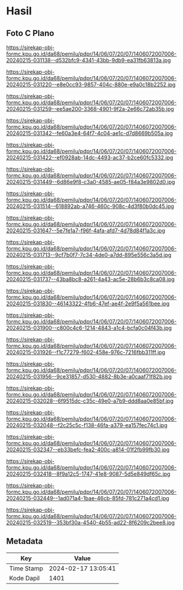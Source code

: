 # Hasil

## Foto C Plano

https://sirekap-obj-formc.kpu.go.id/da68/pemilu/pdpr/14/06/07/20/07/1406072007006-20240215-031138--d532bfc9-4341-43bb-9db9-ea31fb63813a.jpg

https://sirekap-obj-formc.kpu.go.id/da68/pemilu/pdpr/14/06/07/20/07/1406072007006-20240215-031220--e8e0cc93-9857-404c-880e-e9a0c18b2252.jpg

https://sirekap-obj-formc.kpu.go.id/da68/pemilu/pdpr/14/06/07/20/07/1406072007006-20240215-031259--ee5ae200-3368-4901-9f2a-2e66c72ab35b.jpg

https://sirekap-obj-formc.kpu.go.id/da68/pemilu/pdpr/14/06/07/20/07/1406072007006-20240215-031342--fe60a3e4-64f7-4c04-ae1c-d7d8669b505a.jpg

https://sirekap-obj-formc.kpu.go.id/da68/pemilu/pdpr/14/06/07/20/07/1406072007006-20240215-031422--ef0928ab-14dc-4493-ac37-b2ce60fc5332.jpg

https://sirekap-obj-formc.kpu.go.id/da68/pemilu/pdpr/14/06/07/20/07/1406072007006-20240215-031449--6d86e9f8-c3a0-4585-ae05-f84a3e9802d0.jpg

https://sirekap-obj-formc.kpu.go.id/da68/pemilu/pdpr/14/06/07/20/07/1406072007006-20240215-031514--618892ab-a746-460c-908c-4d3f80b0dc45.jpg

https://sirekap-obj-formc.kpu.go.id/da68/pemilu/pdpr/14/06/07/20/07/1406072007006-20240215-031647--5e7fe1a7-f96f-4afa-afd7-4d78d84f1a3c.jpg

https://sirekap-obj-formc.kpu.go.id/da68/pemilu/pdpr/14/06/07/20/07/1406072007006-20240215-031713--9cf7b0f7-7c34-4de0-a7dd-895e556c3a5d.jpg

https://sirekap-obj-formc.kpu.go.id/da68/pemilu/pdpr/14/06/07/20/07/1406072007006-20240215-031737--43ba8bc8-a261-4a43-ac5e-28b6b3c8ca08.jpg

https://sirekap-obj-formc.kpu.go.id/da68/pemilu/pdpr/14/06/07/20/07/1406072007006-20240215-031830--46143322-4fb6-47ef-ae4f-2e9f5a561bee.jpg

https://sirekap-obj-formc.kpu.go.id/da68/pemilu/pdpr/14/06/07/20/07/1406072007006-20240215-031900--c800c4c6-1214-4843-a1c4-bcfa0c04f43b.jpg

https://sirekap-obj-formc.kpu.go.id/da68/pemilu/pdpr/14/06/07/20/07/1406072007006-20240215-031926--f1c77279-f602-458e-976c-7216fbb311ff.jpg

https://sirekap-obj-formc.kpu.go.id/da68/pemilu/pdpr/14/06/07/20/07/1406072007006-20240215-031956--9ce31857-d530-4882-8b3e-a0caaf71f82b.jpg

https://sirekap-obj-formc.kpu.go.id/da68/pemilu/pdpr/14/06/07/20/07/1406072007006-20240215-032028--6f9515dc-c35c-49e0-a7b9-ddd8aa0e85bf.jpg

https://sirekap-obj-formc.kpu.go.id/da68/pemilu/pdpr/14/06/07/20/07/1406072007006-20240215-032048--f2c25c5c-f138-46fa-a379-ea157fec74c1.jpg

https://sirekap-obj-formc.kpu.go.id/da68/pemilu/pdpr/14/06/07/20/07/1406072007006-20240215-032347--eb33befc-fea2-400c-a814-01f2fb99fb30.jpg

https://sirekap-obj-formc.kpu.go.id/da68/pemilu/pdpr/14/06/07/20/07/1406072007006-20240215-032418--8f9a12c5-1747-41e8-9087-5d5e849df65c.jpg

https://sirekap-obj-formc.kpu.go.id/da68/pemilu/pdpr/14/06/07/20/07/1406072007006-20240215-032449--1ad071a4-1bae-46cb-85fd-781c271a4cd1.jpg

https://sirekap-obj-formc.kpu.go.id/da68/pemilu/pdpr/14/06/07/20/07/1406072007006-20240215-032519--353bf30a-4540-4b55-ad22-8f6209c2bee8.jpg


## Metadata

| Key        | Value               |
| ---------- | ------------------- |
| Time Stamp | 2024-02-17 13:05:41 |
| Kode Dapil | 1401                |



